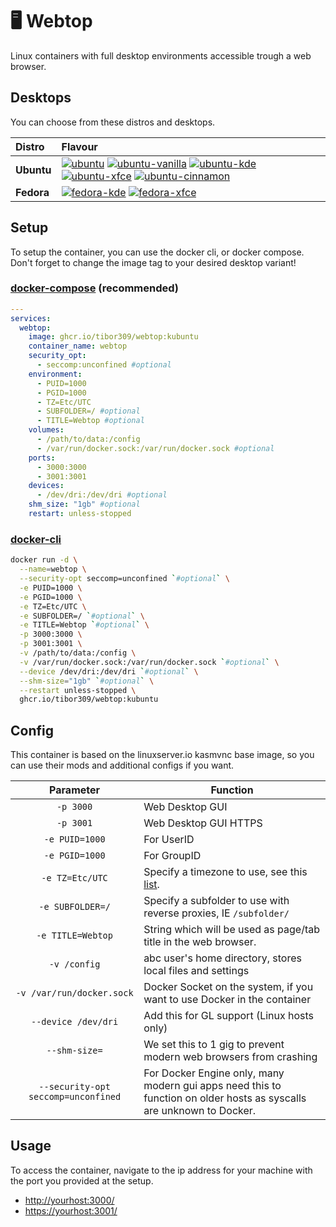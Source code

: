 # 🖥️ Webtop
Linux containers with full desktop environments accessible trough a web browser.

## Desktops
You can choose from these distros and desktops.

| Distro | Flavour |
| :--- | :--- |
| **Ubuntu** | [![ubuntu][ubuntu-gnome-badge]][ubuntu-gnome-repo] [![ubuntu-vanilla][ubuntu-vanilla-gnome-badge]][ubuntu-vanilla-gnome-repo] [![ubuntu-kde][ubuntu-kde-badge]][ubuntu-kde-repo] [![ubuntu-xfce][ubuntu-xfce-badge]][ubuntu-xfce-repo] [![ubuntu-cinnamon][ubuntu-cinnamon-badge]][ubuntu-cinnamon-repo] |
| **Fedora** | [![fedora-kde][fedora-kde-badge]][fedora-kde-repo] [![fedora-xfce][fedora-xfce-badge]][fedora-xfce-repo] |

## Setup
To setup the container, you can use the docker cli, or docker compose. Don't forget to change the image tag to your desired desktop variant!

### [docker-compose][dcompose] (recommended)
```yaml
---
services:
  webtop:
    image: ghcr.io/tibor309/webtop:kubuntu
    container_name: webtop
    security_opt:
      - seccomp:unconfined #optional
    environment:
      - PUID=1000
      - PGID=1000
      - TZ=Etc/UTC
      - SUBFOLDER=/ #optional
      - TITLE=Webtop #optional
    volumes:
      - /path/to/data:/config
      - /var/run/docker.sock:/var/run/docker.sock #optional
    ports:
      - 3000:3000
      - 3001:3001
    devices:
      - /dev/dri:/dev/dri #optional
    shm_size: "1gb" #optional
    restart: unless-stopped
```

### [docker-cli][dcli]
```bash
docker run -d \
  --name=webtop \
  --security-opt seccomp=unconfined `#optional` \
  -e PUID=1000 \
  -e PGID=1000 \
  -e TZ=Etc/UTC \
  -e SUBFOLDER=/ `#optional` \
  -e TITLE=Webtop `#optional` \
  -p 3000:3000 \
  -p 3001:3001 \
  -v /path/to/data:/config \
  -v /var/run/docker.sock:/var/run/docker.sock `#optional` \
  --device /dev/dri:/dev/dri `#optional` \
  --shm-size="1gb" `#optional` \
  --restart unless-stopped \
  ghcr.io/tibor309/webtop:kubuntu
```

## Config
This container is based on the linuxserver.io kasmvnc base image, so you can use their mods and additional configs if you want.

| Parameter | Function |
| :----: | --- |
| `-p 3000` | Web Desktop GUI |
| `-p 3001` | Web Desktop GUI HTTPS |
| `-e PUID=1000` | For UserID |
| `-e PGID=1000` | For GroupID |
| `-e TZ=Etc/UTC` | Specify a timezone to use, see this [list][tz]. |
| `-e SUBFOLDER=/` | Specify a subfolder to use with reverse proxies, IE `/subfolder/` |
| `-e TITLE=Webtop` | String which will be used as page/tab title in the web browser. |
| `-v /config` | abc user's home directory, stores local files and settings |
| `-v /var/run/docker.sock` | Docker Socket on the system, if you want to use Docker in the container |
| `--device /dev/dri` | Add this for GL support (Linux hosts only) |
| `--shm-size=` | We set this to 1 gig to prevent modern web browsers from crashing |
| `--security-opt seccomp=unconfined` | For Docker Engine only, many modern gui apps need this to function on older hosts as syscalls are unknown to Docker. |

## Usage
To access the container, navigate to the ip address for your machine with the port you provided at the setup.

* [http://yourhost:3000/][link]
* [https://yourhost:3001/][link]

[dcompose]: https://docs.linuxserver.io/general/docker-compose
[dcli]: https://docs.docker.com/engine/reference/commandline/cli/
[tz]: https://en.wikipedia.org/wiki/List_of_tz_database_time_zones#List
[link]: https://www.youtube.com/watch?v=dQw4w9WgXcQ


[ubuntu-cinnamon-badge]: https://img.shields.io/badge/Ubuntu%20Cinnamon%20Remix-E95420?style=for-the-badge&logo=ubuntu&logoColor=white
[ubuntu-gnome-badge]: https://img.shields.io/badge/Ubuntu-E95420?style=for-the-badge&logo=ubuntu&logoColor=white
[ubuntu-vanilla-gnome-badge]: https://img.shields.io/badge/Ubuntu%20Vanilla-4A86CF?style=for-the-badge&logo=ubuntu&logoColor=white
[ubuntu-kde-badge]: https://img.shields.io/badge/Kubuntu-0079C1?style=for-the-badge&logo=kubuntu&logoColor=white
[ubuntu-xfce-badge]: https://img.shields.io/badge/Xubuntu-0044AA.svg?style=for-the-badge&logo=Xubuntu&logoColor=white
[fedora-xfce-badge]: https://img.shields.io/badge/Fedora%20xfce%20spin-51A2DA?style=for-the-badge&logo=fedora&logoColor=white
[fedora-kde-badge]: https://img.shields.io/badge/Fedora%20kde%20spin-51A2DA?style=for-the-badge&logo=fedora&logoColor=white

[ubuntu-cinnamon-repo]: https://github.com/tibor309/webtop/tree/ubuntu-cinnamon
[ubuntu-gnome-repo]: https://github.com/tibor309/webtop/tree/ubuntu
[ubuntu-vanilla-gnome-repo]: https://github.com/tibor309/webtop/tree/ubuntu-vanilla
[ubuntu-kde-repo]: https://github.com/tibor309/webtop/tree/kubuntu
[ubuntu-xfce-repo]: https://github.com/tibor309/webtop/tree/xubuntu
[fedora-xfce-repo]: https://github.com/tibor309/webtop/tree/fedora-xfce
[fedora-kde-repo]: https://github.com/tibor309/webtop/tree/fedora-kde
